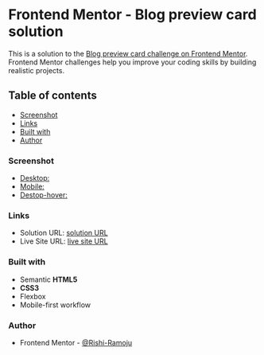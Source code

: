 # Frontend Mentor - Blog preview card solution

This is a solution to the [Blog preview card challenge on Frontend Mentor](https://www.frontendmentor.io/challenges/blog-preview-card-ckPaj01IcS). Frontend Mentor challenges help you improve your coding skills by building realistic projects. 

## Table of contents

  - [Screenshot](#screenshot)
  - [Links](#links)
  - [Built with](#built-with)
  - [Author](#author)

### Screenshot

 - [Desktop: ](./assets/images/screenshots/desktop.png)
 - [Mobile: ](./assets/images/screenshots/mobile.png)
 - [Destop-hover: ](./assets/images/screenshots/desktop-hover_state.png)


### Links

- Solution URL: [solution URL](https://www.frontendmentor.io/solutions/blog-preview-card-HtZhpPfHfR)
- Live Site URL: [live site URL](https://rishi-ramoju.github.io/blog-preview-card/)

### Built with

- Semantic **HTML5**
- **CSS3**
- Flexbox
- Mobile-first workflow

### Author

- Frontend Mentor - [@Rishi-Ramoju](https://www.frontendmentor.io/profile/Rishi-Ramoju)

